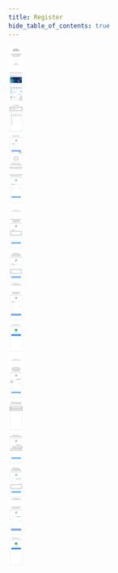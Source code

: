 ```yaml
---
title: Register
hide_table_of_contents: true
---
```


[//]: # (会员注册)

![alt 属性文本](../../../static/img/beginner/guide/user_reg.jpg)
